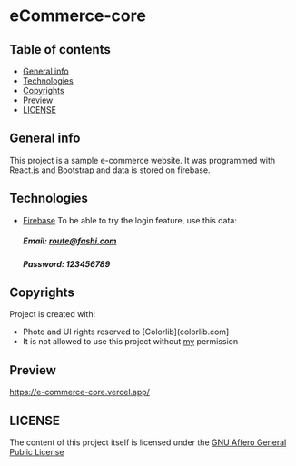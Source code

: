 # eCommerce-core

## Table of contents
* [General info](#general-info)
* [Technologies](#technologies)
* [Copyrights](#copyrights)
* [Preview](#preview)
* [LICENSE](#license)


## General info
This project is a sample e-commerce website.
It was programmed with React.js and Bootstrap and data is stored on firebase.

## Technologies
* [Firebase](http://firebase.google.com)
To be able to try the login feature, use this data:
    ##### Email: route@fashi.com
    ##### Password: 123456789
  
  
## Copyrights
Project is created with:
* Photo and UI rights reserved to [Colorlib](colorlib.com]
* It is not allowed to use this project without [my](https://www.linkedin.com/in/maryam-algendy-68199b163/) permission


## Preview
https://e-commerce-core.vercel.app/


## LICENSE
The content of this project itself is licensed under the [GNU Affero General Public License](https://github.com/maryam-algendy/eCommerce/blob/master/LICENSE.md)
